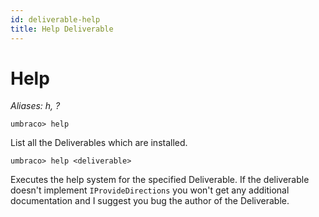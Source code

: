 ```yaml
---
id: deliverable-help
title: Help Deliverable
---
```


# Help

_Aliases: h, ?_

    umbraco> help

List all the Deliverables which are installed.

    umbraco> help <deliverable>

Executes the help system for the specified Deliverable. If the deliverable doesn't implement `IProvideDirections` you won't get any additional documentation and I suggest you bug the author of the Deliverable.

